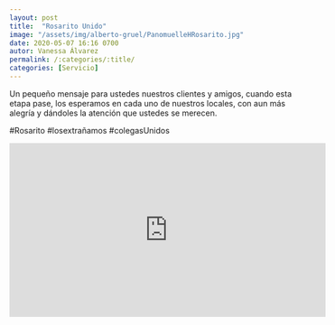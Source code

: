 ```yaml
---
layout: post
title:  "Rosarito Unido"
image: "/assets/img/alberto-gruel/PanomuelleHRosarito.jpg"
date: 2020-05-07 16:16 0700
autor: Vanessa Álvarez
permalink: /:categories/:title/
categories: [Servicio]
---
```


Un pequeño mensaje para ustedes nuestros clientes y amigos, cuando esta etapa pase, los esperamos en cada uno de nuestros locales, con aun más alegría y dándoles la atención que ustedes se merecen.

#Rosarito 
#losextrañamos
#colegasUnidos 

<div class="embed-responsive embed-responsive-16by9">

<iframe src="https://www.facebook.com/plugins/video.php?href=https%3A%2F%2Fwww.facebook.com%2Fanitaruth.lizarraga%2Fvideos%2F2725837484305608%2F&show_text=0&width=560" width="560" height="308" style="border:none;overflow:hidden" scrolling="no" frameborder="0" allowTransparency="true" allowFullScreen="true"></iframe>